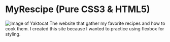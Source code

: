 # MyRescipe (Pure CSS3 & HTML5)
![Image of Yaktocat](https://github.com/webdevelopmentsk/MyRescipe/blob/master/img/app.png)
The website that gather my favorite recipes and how to cook them.
I created this site because I wanted to practice using flexbox for styling. 

